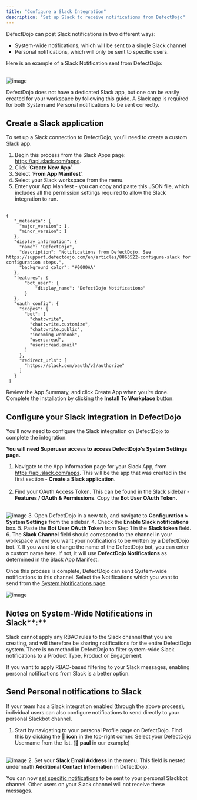 ```yaml
---
title: "Configure a Slack Integration"
description: "Set up Slack to receive notifications from DefectDojo"
---
```


DefectDojo can post Slack notifications in two different ways: 


* System\-wide notifications, which will be sent to a single Slack channel
* Personal notifications, which will only be sent to specific users.

Here is an example of a Slack Notification sent from DefectDojo:  
​


![image](images/Configure_a_Slack_Integration.png)

DefectDojo does not have a dedicated Slack app, but one can be easily created for your workspace by following this guide. A Slack app is required for both System and Personal notifications to be sent correctly.




## Create a Slack application


To set up a Slack connection to DefectDojo, you’ll need to create a custom Slack app.


1. Begin this process from the Slack Apps page: <https://api.slack.com/apps>.
2. Click ‘**Create New App**’.
3. Select ‘**From App Manifest**’.
4. Select your Slack workspace from the menu.
5. Enter your App Manifest \- you can copy and paste this JSON file, which includes all the permission settings required to allow the Slack integration to run.  
​


```
{  
   "_metadata": {  
     "major_version": 1,  
     "minor_version": 1  
   },  
   "display_information": {  
     "name": "DefectDojo",  
     "description": "Notifications from DefectDojo. See https://support.defectdojo.com/en/articles/8863522-configure-slack for configuration steps.",  
     "background_color": "#0000AA"  
   },  
   "features": {  
       "bot_user": {  
           "display_name": "DefectDojo Notifications"  
       }  
   },  
   "oauth_config": {  
     "scopes": {  
       "bot": [  
         "chat:write",  
         "chat:write.customize",  
         "chat:write.public",  
         "incoming-webhook",  
         "users:read",  
         "users:read.email"  
       ]  
     },  
     "redirect_urls": [  
       "https://slack.com/oauth/v2/authorize"  
     ]  
   }  
 }
```


Review the App Summary, and click Create App when you’re done. Complete the installation by clicking the **Install To Workplace** button.




## Configure your Slack integration in DefectDojo


You’ll now need to configure the Slack integration on DefectDojo to complete the integration.



**You will need Superuser access to access DefectDojo's System Settings page.**



1. Navigate to the App Information page for your Slack App, from <https://api.slack.com/apps>. This will be the app that was created in the first section \- **Create a Slack application**.  
​
2. Find your OAuth Access Token. This can be found in the Slack sidebar \- **Features / OAuth \& Permissions**. Copy the **Bot User OAuth Token.  
​**


![image](images/Configure_a_Slack_Integration_2.png)
3. Open DefectDojo in a new tab, and navigate to **Configuration \> System Settings** from the sidebar.
4. Check the **Enable Slack notifications** box.
5. Paste the **Bot User OAuth Token** from Step 1 in the **Slack token** field.
6. The **Slack Channel** field should correspond to the channel in your workspace where you want your notifications to be written by a DefectDojo bot.
7. If you want to change the name of the DefectDojo bot, you can enter a custom name here. If not, it will use **DefectDojo Notifications** as determined in the Slack App Manifest.

Once this process is complete, DefectDojo can send System\-wide notifications to this channel. Select the Notifications which you want to send from the [System Notifications page](https://support.defectdojo.com/en/articles/8944889-defectdojo-notifications#h_225047bdae).



![image](images/Configure_a_Slack_Integration_3.png)

## Notes on System\-Wide Notifications in Slack**:**


Slack cannot apply any RBAC rules to the Slack channel that you are creating, and will therefore be sharing notifications for the entire DefectDojo system. There is no method in DefectDojo to filter system\-wide Slack notifications to a Product Type, Product or Engagement.



If you want to apply RBAC\-based filtering to your Slack messages, enabling personal notifications from Slack is a better option.




## Send Personal notifications to Slack


If your team has a Slack integration enabled (through the above process), individual users can also configure notifications to send directly to your personal Slackbot channel.


1. Start by navigating to your personal Profile page on DefectDojo. Find this by clicking the 👤 **icon** in the top\-right corner. Select your DefectDojo Username from the list. (👤 **paul** in our example)  
​


![image](images/Configure_a_Slack_Integration_4.png)
2. Set your **Slack Email Address** in the menu. This field is nested underneath **Additional Contact Information** in DefectDojo.


You can now [set specific notifications](https://support.defectdojo.com/en/articles/8944889-defectdojo-notifications) to be sent to your personal Slackbot channel. Other users on your Slack channel will not receive these messages.



